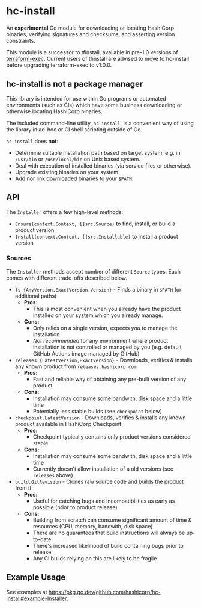 # hc-install

An **experimental** Go module for downloading or locating HashiCorp binaries, verifying signatures and checksums, and asserting version constraints.

This module is a successor to tfinstall, available in pre-1.0 versions of [terraform-exec](https://github.com/hashicorp/terraform-exec). Current users of tfinstall are advised to move to hc-install before upgrading terraform-exec to v1.0.0.

## hc-install is not a package manager

This library is intended for use within Go programs or automated environments (such as CIs)
which have some business downloading or otherwise locating HashiCorp binaries.

The included command-line utility, `hc-install`, is a convenient way of using
the library in ad-hoc or CI shell scripting outside of Go.

`hc-install` does **not**:

 - Determine suitable installation path based on target system. e.g. in `/usr/bin` or `/usr/local/bin` on Unix based system.
 - Deal with execution of installed binaries (via service files or otherwise).
 - Upgrade existing binaries on your system.
 - Add nor link downloaded binaries to your `$PATH`.

## API

The `Installer` offers a few high-level methods:

 - `Ensure(context.Context, []src.Source)` to find, install, or build a product version
 - `Install(context.Context, []src.Installable)` to install a product version

### Sources

The `Installer` methods accept number of different `Source` types.
Each comes with different trade-offs described below.

 - `fs.{AnyVersion,ExactVersion,Version}` - Finds a binary in `$PATH` (or additional paths)
   - **Pros:**
     - This is most convenient when you already have the product installed on your system
      which you already manage.
   - **Cons:**
     - Only relies on a single version, expects _you_ to manage the installation
     - _Not recommended_ for any environment where product installation is not controlled or managed by you (e.g. default GitHub Actions image managed by GitHub)
 - `releases.{LatestVersion,ExactVersion}` - Downloads, verifies & installs any known product from `releases.hashicorp.com`
   - **Pros:**
     - Fast and reliable way of obtaining any pre-built version of any product
   - **Cons:**
     - Installation may consume some bandwith, disk space and a little time
     - Potentially less stable builds (see `checkpoint` below)
 - `checkpoint.LatestVersion` - Downloads, verifies & installs any known product available in HashiCorp Checkpoint
   - **Pros:**
     - Checkpoint typically contains only product versions considered stable
   - **Cons:**
     - Installation may consume some bandwith, disk space and a little time
     - Currently doesn't allow installation of a old versions (see `releases` above)
 - `build.GitRevision` - Clones raw source code and builds the product from it
   - **Pros:**
     - Useful for catching bugs and incompatibilities as early as possible (prior to product release).
   - **Cons:**
     - Building from scratch can consume significant amount of time & resources (CPU, memory, bandwith, disk space)
     - There are no guarantees that build instructions will always be up-to-date
     - There's increased likelihood of build containing bugs prior to release
     - Any CI builds relying on this are likely to be fragile

## Example Usage

See examples at https://pkg.go.dev/github.com/hashicorp/hc-install#example-Installer.

